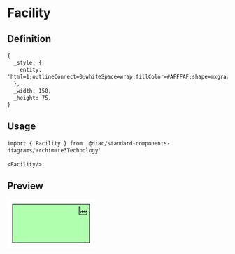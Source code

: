 # Facility

## Definition

```
{
  _style: { 
    entity: 'html=1;outlineConnect=0;whiteSpace=wrap;fillColor=#AFFFAF;shape=mxgraph.archimate3.application;appType=facility;archiType=square;',
  },
  _width: 150,
  _height: 75,
}
```

## Usage

```
import { Facility } from '@diac/standard-components-diagrams/archimate3Technology'

<Facility/>
```

## Preview

<img src="./facility.png" width="200"/>
